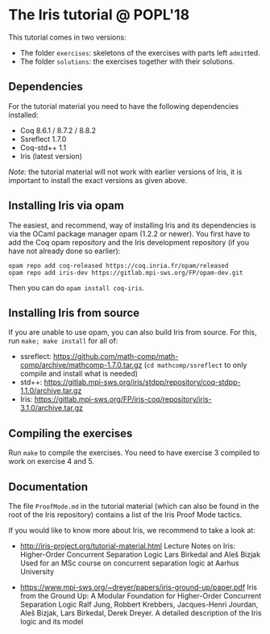 # The Iris tutorial @ POPL'18

This tutorial comes in two versions:

- The folder `exercises`: skeletons of the exercises with parts left `admit`ted.
- The folder `solutions`: the exercises together with their solutions.

## Dependencies

For the tutorial material you need to have the following dependencies installed:

- Coq 8.6.1 / 8.7.2 / 8.8.2
- Ssreflect 1.7.0
- Coq-std++ 1.1
- Iris (latest version)

*Note:* the tutorial material will not work with earlier versions of Iris, it
is important to install the exact versions as given above.

## Installing Iris via opam

The easiest, and recommend, way of installing Iris and its dependencies is via
the OCaml package manager opam (1.2.2 or newer). You first have to add the Coq
opam repository and the Iris development repository (if you have not already
done so earlier):

    opam repo add coq-released https://coq.inria.fr/opam/released
    opam repo add iris-dev https://gitlab.mpi-sws.org/FP/opam-dev.git

Then you can do `opam install coq-iris`.

## Installing Iris from source

If you are unable to use opam, you can also build Iris from source. For this,
run `make; make install` for all of:

* ssreflect: <https://github.com/math-comp/math-comp/archive/mathcomp-1.7.0.tar.gz>
  (`cd mathcomp/ssreflect` to only compile and install what is needed)
* std++: <https://gitlab.mpi-sws.org/iris/stdpp/repository/coq-stdpp-1.1.0/archive.tar.gz>
* Iris: <https://gitlab.mpi-sws.org/FP/iris-coq/repository/iris-3.1.0/archive.tar.gz>

## Compiling the exercises

Run `make` to compile the exercises. You need to have exercise 3 compiled to
work on exercise 4 and 5.

## Documentation

The file `ProofMode.md` in the tutorial material (which can also be found in the
root of the Iris repository) contains a list of the Iris Proof Mode tactics.

If you would like to know more about Iris, we recommend to take a look at:

- http://iris-project.org/tutorial-material.html
  Lecture Notes on Iris: Higher-Order Concurrent Separation Logic
  Lars Birkedal and Aleš Bizjak
  Used for an MSc course on concurrent separation logic at Aarhus University

- https://www.mpi-sws.org/~dreyer/papers/iris-ground-up/paper.pdf
  Iris from the Ground Up: A Modular Foundation for Higher-Order Concurrent
  Separation Logic
  Ralf Jung, Robbert Krebbers, Jacques-Henri Jourdan, Aleš Bizjak, Lars
  Birkedal, Derek Dreyer.
  A detailed description of the Iris logic and its model
